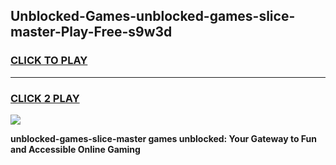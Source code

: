 
## Unblocked-Games-unblocked-games-slice-master-Play-Free-s9w3d
<h3>
<a href="https://premium76.site?title=unblocked-games-slice-master&ref=23A">CLICK TO PLAY</a></h3>
<hr>

<h3>
<a href="https://premium76.site?title=unblocked-games-slice-master&ref=23A">CLICK 2 PLAY</a>
  
</h3>

<a href="https://premium76.site?title=unblocked-games-slice-master&ref=23A"><img src="https://clearcache.store/games.png"></a>


**unblocked-games-slice-master games unblocked: Your Gateway to Fun and Accessible Online Gaming**
